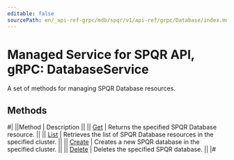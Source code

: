 ```yaml
---
editable: false
sourcePath: en/_api-ref-grpc/mdb/spqr/v1/api-ref/grpc/Database/index.md
---
```


# Managed Service for SPQR API, gRPC: DatabaseService

A set of methods for managing SPQR Database resources.

## Methods

#|
||Method | Description ||
|| [Get](get.md) | Returns the specified SPQR Database resource. ||
|| [List](list.md) | Retrieves the list of SPQR Database resources in the specified cluster. ||
|| [Create](create.md) | Creates a new SPQR database in the specified cluster. ||
|| [Delete](delete.md) | Deletes the specified SPQR database. ||
|#